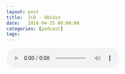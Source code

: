 ```yaml
---
layout: post
title:  ICO - UbCoin
date:   2018-04-25 00:00:00
categories: [podcast]
tags:
---
```

<audio src='http://feeds.soundcloud.com/stream/435317319-la-bulle-crypto-ico-ubcoin.mp3' auto-play='false' controls='true' />

Épisode sponsorisé à propos de l'ICO UbCoin

UbCoin : https://ubcoin.io/
Ubcoin Whitepaper (anglais) : https://doc.ubcoin.io/english_1.6.pdf

Aidez le podcast : https://www.patreon.com/labullecrypto
Soutenez le podcast:
BTC: 1F8mSBpdVSYbW7S5w5zaFRtPkJGAjneFVN
LTC: LgKsmiwozmhH4XixzP9iUzHR3DBGtCuo7F
ETH (et autres tokens): 0xe390d66441D0144fd54bd82Bff96B94E7620196f

Rejoignez nous au Salon de la Crypto, le 12 Mai à Montréal !
www.eventbrite.ca/e/salon-de-la-cr…kets-43198477810

Newsletter: Ta dose crypto
medium.com/r/?url=http%3A%2F%2Feepurl.com%2FdkBqXv

Youtube goo.gl/X4q3gt
Twitter twitter.com/labullecrypto 
RSS feeds.feedburner.com/labullecrypto
Telegram t.me/joinchat/BPCby0LDFPYTUhYNDlILVg
Soundcloud @la-bulle-crypto
iTunes itunes.apple.com/fr/podcast/la-bulle/id1281121446
Discord discord.gg/mgvXb8m

La Bulle Crypto est un podcast purement information à propos de l’univers des crypto b monnaies. Toutes les information fournies durant cette épisode NE SONT PAS À PRENDRE COMME DES CONSEIL D’INVESTISSEMENT. La Bulle Crypto ne fournit pas de conseils d'investissement.

